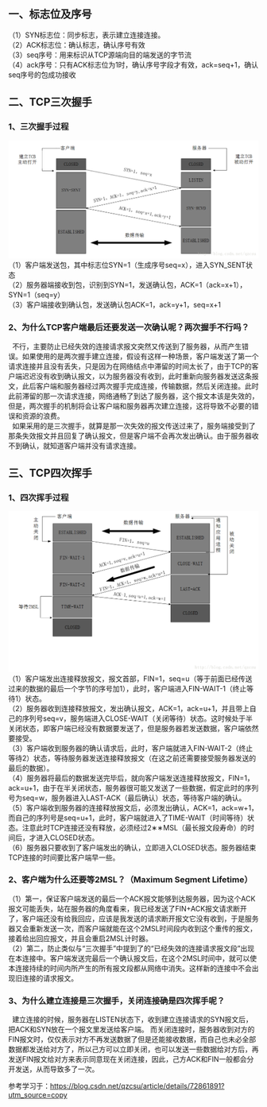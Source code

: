 ## 一、标志位及序号
（1）SYN标志位：同步标志，表示建立连接连接。  
（2）ACK标志位：确认标志，确认序号有效  
（3）seq序号：用来标识从TCP源端向目的端发送的字节流  
（4）ack序号：只有ACK标志位为1时，确认序号字段才有效，ack=seq+1，确认seq序号的包成功接收  

## 二、TCP三次握手

### 1、三次握手过程
![image](https://github.com/ym652324/network/blob/master/image/QQ%E5%9B%BE%E7%89%8720181012165306.png)
（1）客户端发送包，其中标志位SYN=1（生成序号seq=x），进入SYN_SENT状态  
（2）服务器端接收到包，识别到SYN=1，发送确认包，ACK=1（ack=x+1），SYN=1（seq=y）  
（3）客户端接收到确认包，发送确认包ACK=1，ack=y+1，seq=x+1  

### 2、为什么TCP客户端最后还要发送一次确认呢？两次握手不行吗？
&nbsp;  不行，主要防止已经失效的连接请求报文突然又传送到了服务器，从而产生错误。如果使用的是两次握手建立连接，假设有这样一种场景，客户端发送了第一个请求连接并且没有丢失，只是因为在网络结点中滞留的时间太长了，由于TCP的客户端迟迟没有收到确认报文，以为服务器没有收到，此时重新向服务器发送这条报文，此后客户端和服务器经过两次握手完成连接，传输数据，然后关闭连接。此时此前滞留的那一次请求连接，网络通畅了到达了服务器，这个报文本该是失效的，但是，两次握手的机制将会让客户端和服务器再次建立连接，这将导致不必要的错误和资源的浪费。  
&nbsp;  如果采用的是三次握手，就算是那一次失效的报文传送过来了，服务端接受到了那条失效报文并且回复了确认报文，但是客户端不会再次发出确认。由于服务器收不到确认，就知道客户端并没有请求连接。

## 三、TCP四次挥手
### 1、四次挥手过程
![image](https://github.com/ym652324/network/blob/master/image/20170606084851272.png)
（1）客户端发出连接释放报文，报文首部，FIN=1，seq=u（等于前面已经传送过来的数据的最后一个字节的序号加1），此时，客户端进入FIN-WAIT-1（终止等待1）状态。  
（2）服务器收到连接释放报文，发出确认报文，ACK=1，ack=u+1，并且带上自己的序列号seq=v，服务端进入CLOSE-WAIT（关闭等待）状态。这时候处于半关闭状态，即客户端已经没有数据要发送了，但是服务器若发送数据，客户端依然要接受。  
（3）客户端收到服务器的确认请求后，此时，客户端就进入FIN-WAIT-2（终止等待2）状态，等待服务器发送连接释放报文（在这之前还需要接受服务器发送的最后的数据）。  
（4）服务器将最后的数据发送完毕后，就向客户端发送连接释放报文，FIN=1，ack=u+1，由于在半关闭状态，服务器很可能又发送了一些数据，假定此时的序列号为seq=w，服务器进入LAST-ACK（最后确认）状态，等待客户端的确认。  
（5）客户端收到服务器的连接释放报文后，必须发出确认，ACK=1，ack=w+1，而自己的序列号是seq=u+1，此时，客户端就进入了TIME-WAIT（时间等待）状态。注意此时TCP连接还没有释放，必须经过2∗∗MSL（最长报文段寿命）的时间后，才进入CLOSED状态。  
（6）服务器只要收到了客户端发出的确认，立即进入CLOSED状态。服务器结束TCP连接的时间要比客户端早一些。  
### 2、客户端为什么还要等2MSL？（Maximum Segment Lifetime）
（1）第一，保证客户端发送的最后一个ACK报文能够到达服务器，因为这个ACK报文可能丢失，站在服务器的角度看来，我已经发送了FIN+ACK报文请求断开了，客户端还没有给我回应，应该是我发送的请求断开报文它没有收到，于是服务器又会重新发送一次，而客户端就能在这个2MSL时间段内收到这个重传的报文，接着给出回应报文，并且会重启2MSL计时器。  
（2）第二，防止类似与“三次握手”中提到了的“已经失效的连接请求报文段”出现在本连接中。客户端发送完最后一个确认报文后，在这个2MSL时间中，就可以使本连接持续的时间内所产生的所有报文段都从网络中消失。这样新的连接中不会出现旧连接的请求报文。
### 3、为什么建立连接是三次握手，关闭连接确是四次挥手呢？
&nbsp; 建立连接的时候，服务器在LISTEN状态下，收到建立连接请求的SYN报文后，把ACK和SYN放在一个报文里发送给客户端。 
而关闭连接时，服务器收到对方的FIN报文时，仅仅表示对方不再发送数据了但是还能接收数据，而自己也未必全部数据都发送给对方了，所以己方可以立即关闭，也可以发送一些数据给对方后，再发送FIN报文给对方来表示同意现在关闭连接，因此，己方ACK和FIN一般都会分开发送，从而导致多了一次。

参考学习于：https://blog.csdn.net/qzcsu/article/details/72861891?utm_source=copy 



